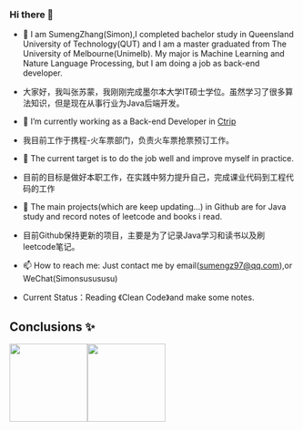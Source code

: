 ### Hi there 👋

<!--
**SUMENGZHANG/SUMENGZHANG** is a ✨ _special_ ✨ repository because its `README.md` (this file) appears on your GitHub profile.

- 🔭 I am SumengZhang(Simon) i am a master graduated from The University of Melbourne. My major is Machine Learning and Nature Language Processing, but i am doing a job as back-end developer.
- 大家好，我叫张苏蒙，毕业于墨尔本大学信息工程专业。学习了很多算法知识，但现在从事行业为Java后端开发。
- 🌱 I’m currently working as a Back-end developer in [Ctrip](https://trip.com/)
- 我目前工作于携程-火车票部门，负责火车票抢票预订工作。
- 👯 The current target is to do the job well and improve myself in practice.
- 目前的目标是做好本职工作，在实践中努力提升自己，完成课业代码到工程代码的工作
- 🤔 The main projects(which are keep updating...) in Github are for Java study and record notes of leetcode and books i read.
- 目前Github保持更新的项目，主要是为了记录Java学习和读书以及刷leetcode笔记。
- 📫 How to reach me: Just contact me by email(sumengz97@qq.com),or WeChat(Simonsusususu)
-->

- 🔭 I am SumengZhang(Simon),I completed bachelor study in Queensland University of Technology(QUT) and  I am a master graduated from The University of Melbourne(Unimelb). My major is Machine Learning and Nature Language Processing, but I am doing a job as back-end developer.
- 大家好，我叫张苏蒙，我刚刚完成墨尔本大学IT硕士学位。虽然学习了很多算法知识，但是现在从事行业为Java后端开发。
- 🌱 I’m currently working as a Back-end Developer in [Ctrip](https://ctrip.com/)
- 我目前工作于携程-火车票部门，负责火车票抢票预订工作。
- 👯 The current target is to do the job well and improve myself in practice.
- 目前的目标是做好本职工作，在实践中努力提升自己，完成课业代码到工程代码的工作
- 🤔 The main projects(which are keep updating...) in Github are for Java study and record notes of leetcode and books i read.
- 目前Github保持更新的项目，主要是为了记录Java学习和读书以及刷leetcode笔记。
- 📫 How to reach me: Just contact me by email(sumengz97@qq.com),or WeChat(Simonsusususu)

- Current Status：Reading 《Clean Code》and make some notes.
## Conclusions ✨
<img align="" height="137px" src="https://github-readme-stats.vercel.app/api?username=liyupi&hide_title=true&hide_border=true&show_icons=true&include_all_commits=true&line_height=21&bg_color=0,EC6C6C,FFD479,FFFC79,73FA79&theme=graywhite&locale=cn" /><img align="" height="137px" src="https://github-readme-stats.vercel.app/api/top-langs/?username=liyupi&hide_title=true&hide_border=true&layout=compact&bg_color=0,73FA79,73FDFF,D783FF&theme=graywhite&locale=cn" />

